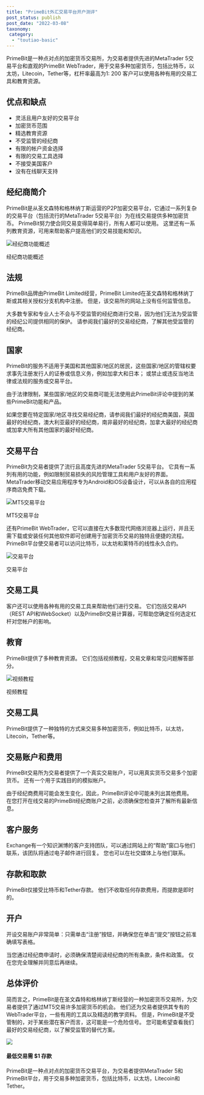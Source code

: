 ```yaml
---
title: "PrimeBit外汇交易平台开户测评"
post_status: publish
post_date: "2022-03-08"
taxonomy:
 category: 
  - "toutiao-basic"
---
```


PrimeBit是一种点对点的加密货币交易所，为交易者提供先进的MetaTrader 5交易平台和直观的PrimeBit WebTrader，用于交易多种加密货币，包括比特币，以太坊，Litecoin，Tether等，杠杆率最高为1: 200 客户可以使用各种有用的交易工具和教育资源。

## 优点和缺点
- 灵活且用户友好的交易平台
- 加密货币范围
- 精选教育资源
- 不受监管的经纪商
- 有限的帐户资金选择
- 有限的交易工具选择
- 不接受美国客户
- 没有在线聊天支持


## 经纪商简介

PrimeBit是从圣文森特和格林纳丁斯运营的P2P加密交易平台，它通过一系列复杂的交易平台（包括流行的MetaTrader 5交易平台）为在线交易提供多种加密货币。 PrimeBit努力使合同交易变得简单易行，所有人都可以使用。 这里还有一系列教育资源，可用来帮助客户提高他们的交易技能和知识。

![经纪商功能概述](https://cdn.fendou.la/funstoutiao/2020/11/PrimeBit-Review-Features-Overview.jpg "经纪商功能概述")

经纪商功能概述

## 法规

PrimeBit品牌由PrimeBit Limited经营，PrimeBit Limited在圣文森特和格林纳丁斯或其相关授权分支机构中注册。 但是，该交易所的网站上没有任何监管信息。

大多数专家和专业人士不会与不受监管的经纪商进行交易，因为他们无法为受监管的经纪公司提供相同的保护。 请参阅我们最好的交易经纪商，了解其他受监管的经纪商。

## 国家

PrimeBit的服务不适用于美国和其他国家/地区的居民，这些国家/地区的管辖权要求事先注册发行人的证券或信息义务，例如加拿大和日本； 或禁止或违反当地法律或法规的服务或交易平台。

由于法律限制，某些国家/地区的交易商可能无法使用此PrimeBit评论中提到的某些PrimeBit功能和产品。

如果您要在特定国家/地区寻找交易经纪商，请参阅我们最好的经纪商美国，英国最好的经纪商，澳大利亚最好的经纪商，南非最好的经纪商，加拿大最好的经纪商或加拿大所有其他国家的最好经纪商。

## 交易平台

PrimeBit为交易者提供了流行且高度先进的MetaTrader 5交易平台。 它具有一系列有用的功能，例如限制贸易损失的风险管理工具和用户友好的界面。 MetaTrader移动交易应用程序专为Android和iOS设备设计，可以从各自的应用程序商店免费下载。

![MT5交易平台](https://cdn.fendou.la/funstoutiao/2020/11/PrimeBit-Review-MT5-Trading-Platform.png "MT5交易平台")

MT5交易平台

还有PrimeBit WebTrader，它可以直接在大多数现代网络浏览器上运行，并且无需下载或安装任何其他软件即可创建用于加密货币交易的独特且便捷的流程。 PrimeBit平台使交易者可以访问比特币，以太坊和莱特币的线性永久合约。

![交易平台](https://cdn.fendou.la/funstoutiao/2020/11/PrimeBit-Review-Trading-Platform.jpg "交易平台")

交易平台

## 交易工具

客户还可以使用各种有用的交易工具来帮助他们进行交易。 它们包括交易API（REST API和WebSocket）以及PrimeBit交易计算器，可帮助您确定任何选定杠杆对您帐户的影响。

## 教育

PrimeBit提供了多种教育资源。 它们包括视频教程，交易文章和常见问题解答部分。

![视频教程](https://cdn.fendou.la/funstoutiao/2020/11/PrimeBit-Review-Video-Tutorials.jpg "视频教程")

视频教程

## 交易工具

PrimeBit提供了一种独特的方式来交易多种加密货币，例如比特币，以太坊，Litecoin，Tether等。

## 交易账户和费用

PrimeBit交易所为交易者提供了一个真实交易账户，可以用真实货币交易多个加密货币。 还有一个用于实践目的的模拟帐户。

由于经纪商费用可能会发生变化，因此，PrimeBit评论中可能未列出其他费用。 在您打开在线交易的PrimeBit经纪商账户之前，必须确保您检查并了解所有最新信息。

## 客户服务

Exchange有一个知识渊博的客户支持团队，可以通过网站上的“帮助”窗口与他们联系，该团队将通过电子邮件进行回复。 您也可以在社交媒体上与他们联系。

## 存款和取款

PrimeBit仅接受比特币和Tether存款。 他们不收取任何存款费用，而提款是即时的。

## 开户

开设交易账户非常简单：只需单击“注册”按钮，并确保您在单击“提交”按钮之前准确填写表格。

当您通过经纪商申请时，必须确保清楚阅读经纪商的所有条款，条件和政策。 仅在您完全理解并同意后再继续。

## 总体评价

简而言之，PrimeBit是在圣文森特和格林纳丁斯经营的一种加密货币交易所，为交易者提供了通过MT5交易许多加密货币的机会。 他们还为交易者提供其专有的WebTrader平台，一些有用的工具以及精选的教学资料。 但是，PrimeBit是不受管制的，对于某些潜在客户而言，这可能是一个危险信号。 您可能希望查看我们最好的交易经纪商，以了解受监管的替代方案。

![](https://cdn.fendou.la/funstoutiao/2020/11/PrimeBit-Logo.png)

#### 最低交易需 $1 存款

PrimeBit是一种点对点的加密货币交易平台，为交易者提供MetaTrader 5和PrimeBit平台，用于交易多种加密货币，包括比特币，以太坊，Litecoin和Tether。

